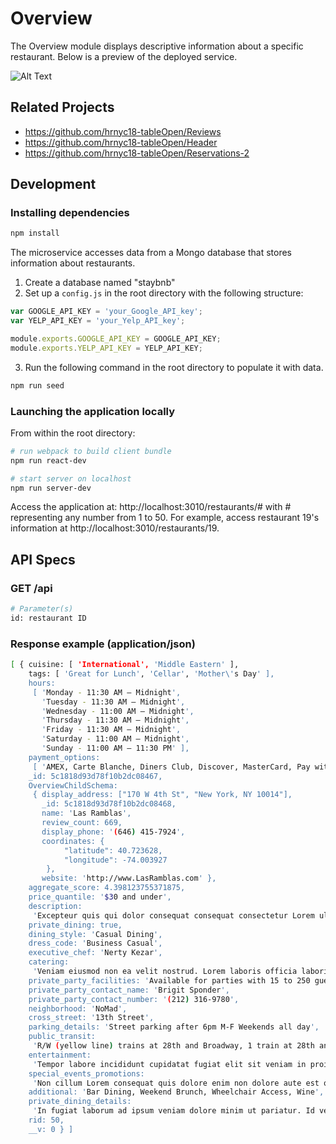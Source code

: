 # Overview

The Overview module displays descriptive information about a specific restaurant. Below is a preview of the deployed service.

![Alt Text](https://github.com/hrnyc18-tableOpen/Overview/blob/master/TableOpen_Overview.gif) 

## Related Projects

- https://github.com/hrnyc18-tableOpen/Reviews
- https://github.com/hrnyc18-tableOpen/Header
- https://github.com/hrnyc18-tableOpen/Reservations-2

## Development

### Installing dependencies

```sh
npm install
```

The microservice accesses data from a Mongo database that stores information about restaurants. 

1) Create a database named "staybnb"
2) Set up a `config.js` in the root directory with the following structure: 

```js
var GOOGLE_API_KEY = 'your_Google_API_key';
var YELP_API_KEY = 'your_Yelp_API_key';

module.exports.GOOGLE_API_KEY = GOOGLE_API_KEY;
module.exports.YELP_API_KEY = YELP_API_KEY;
```

3) Run the following command in the root directory to populate it with data.

```sh
npm run seed
```

### Launching the application locally

From within the root directory:

```sh
# run webpack to build client bundle
npm run react-dev

# start server on localhost
npm run server-dev
```

Access the application at: http://localhost:3010/restaurants/# with # representing any number from 1 to 50. For example, access restaurant 19's information at http://localhost:3010/restaurants/19.

## API Specs

### GET /api

```sh
# Parameter(s)
id: restaurant ID
```

### Response example (application/json)

```sh
[ { cuisine: [ 'International', 'Middle Eastern' ],
    tags: [ 'Great for Lunch', 'Cellar', 'Mother\'s Day' ],
    hours:
     [ 'Monday - 11:30 AM – Midnight',
       'Tuesday - 11:30 AM – Midnight',
       'Wednesday - 11:00 AM – Midnight',
       'Thursday - 11:30 AM – Midnight',
       'Friday - 11:30 AM – Midnight',
       'Saturday - 11:00 AM – Midnight',
       'Sunday - 11:00 AM – 11:30 PM' ],
    payment_options:
     [ 'AMEX, Carte Blanche, Diners Club, Discover, MasterCard, Pay with OpenTable, Visa' ],
    _id: 5c1818d93d78f10b2dc08467,
    OverviewChildSchema:
     { display_address: ["170 W 4th St", "New York, NY 10014"],
       _id: 5c1818d93d78f10b2dc08468,
       name: 'Las Ramblas',
       review_count: 669,
       display_phone: '(646) 415-7924',
       coordinates: {
            "latitude": 40.723628,
            "longitude": -74.003927
        },
       website: 'http://www.LasRamblas.com' },
    aggregate_score: 4.398123755371875,
    price_quantile: '$30 and under',
    description:
     'Excepteur quis qui dolor consequat consequat consectetur Lorem ullamco labore officia dolore ea. Voluptate adipisicing ullamco enim consectetur culpa enim laborum esse anim esse minim voluptate adipisicing. Magna ad occaecat id adipisicing.\n\nAute sunt in mollit irure sunt anim mollit. Pariatur eiusmod aute amet adipisicing et amet. Ea eu aute labore deserunt enim excepteur quis Lorem cupidatat ipsum fugiat esse est. Fugiat deserunt ut ex nulla exercitation tempor.',
    private_dining: true,
    dining_style: 'Casual Dining',
    dress_code: 'Business Casual',
    executive_chef: 'Nerty Kezar',
    catering:
     'Veniam eiusmod non ea velit nostrud. Lorem laboris officia laboris reprehenderit culpa et cupidatat.\n\nAnim pariatur sint dolor in adipisicing consequat esse magna. Ipsum adipisicing Lorem esse quis excepteur anim laboris ut non ipsum quis enim.',
    private_party_facilities: 'Available for parties with 15 to 250 guests.',
    private_party_contact_name: 'Brigit Sponder',
    private_party_contact_number: '(212) 316-9780',
    neighborhood: 'NoMad',
    cross_street: '13th Street',
    parking_details: 'Street parking after 6pm M-F Weekends all day',
    public_transit:
     'R/W (yellow line) trains at 28th and Broadway, 1 train at 28th and 7th Avenue',
    entertainment:
     'Tempor labore incididunt cupidatat fugiat elit sit veniam in proident eu cillum qui mollit ut exercitation incididunt duis excepteur esse.',
    special_events_promotions:
     'Non cillum Lorem consequat quis dolore enim non dolore aute est quis.\n\nSit nisi ex cillum reprehenderit labore pariatur. Incididunt ut reprehenderit ipsum anim. Sunt commodo do qui ullamco anim nisi incididunt ea.',
    additional: 'Bar Dining, Weekend Brunch, Wheelchair Access, Wine',
    private_dining_details:
     'In fugiat laborum ad ipsum veniam dolore minim ut pariatur. Id veniam aliquip elit cupidatat. Sunt cillum cupidatat deserunt amet labore consectetur adipisicing eu culpa.',
    rid: 50,
    __v: 0 } ]
```